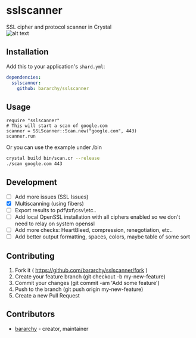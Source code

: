 # sslscanner

SSL cipher and protocol scanner in Crystal  
![alt text][scan]

[scan]: https://sc-cdn.scaleengine.net/i/e9ae5c37a96b1422e565c3456658776e.png "Example Scan"



## Installation

Add this to your application's `shard.yml`:

```yaml
dependencies:
  sslscanner:
    github: bararchy/sslscanner
```

## Usage

```crystal
require "sslscanner"
# This will start a scan of google.com
scanner = SSLScanner::Scan.new("google.com", 443)
scanner.run
```

Or you can use the example under /bin

```bash
crystal build bin/scan.cr --release
./scan google.com 443
```

## Development

- [ ] Add more issues (SSL Issues)  
- [x] Multiscanning (using fibers)  
- [ ] Export results to pdf\txt\csv\etc..  
- [ ] Add local OpenSSL installation with all ciphers enabled so we don't need to relay on system openssl  
- [ ] Add more checks: HeartBleed, compression, renegotiation, etc..  
- [ ] Add better output formatting, spaces, colors, maybe table of some sort  

## Contributing

1. Fork it ( https://github.com/bararchy/sslscanner/fork )
2. Create your feature branch (git checkout -b my-new-feature)
3. Commit your changes (git commit -am 'Add some feature')
4. Push to the branch (git push origin my-new-feature)
5. Create a new Pull Request

## Contributors

- [bararchy](https://github.com/bararchy) - creator, maintainer
